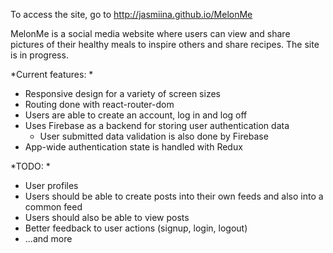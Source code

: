 
To access the site, go to http://jasmiina.github.io/MelonMe

MelonMe is a social media website where users can view and share pictures of their healthy meals to inspire others and share recipes.
The site is in progress.

*Current features: *
- Responsive design for a variety of screen sizes
- Routing done with react-router-dom
- Users are able to create an account, log in and log off
- Uses Firebase as a backend for storing user authentication data
	- User submitted data validation is also done by Firebase
- App-wide authentication state is handled with Redux

*TODO: *
- User profiles
- Users should be able to create posts into their own feeds and also into a common feed 
- Users should also be able to view posts
- Better feedback to user actions (signup, login, logout)
- ...and more
